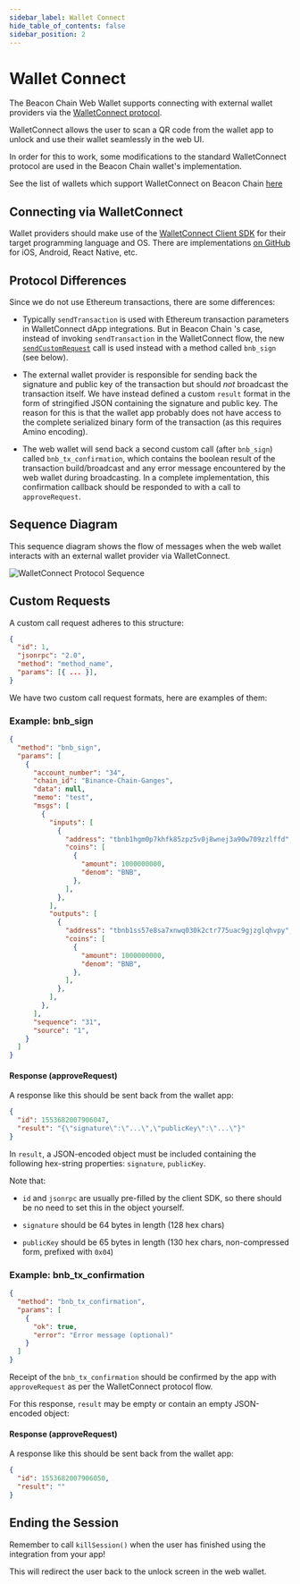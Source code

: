 ```yaml
---
sidebar_label: Wallet Connect
hide_table_of_contents: false
sidebar_position: 2
---
```


# Wallet Connect
<!--<img src="../assets/walletconnect.svg" width="60"> -->
The Beacon Chain Web Wallet supports connecting with external wallet providers via the [WalletConnect protocol](https://docs.walletconnect.org/tech-spec).

WalletConnect allows the user to scan a QR code from the wallet app to unlock and use their wallet seamlessly in the web UI.

In order for this to work, some modifications to the standard WalletConnect protocol are used in the Beacon Chain   wallet's implementation.

See the list of wallets which support WalletConnect on Beacon Chain [here](walletconnect-support.md)

## Connecting via WalletConnect

Wallet providers should make use of the [WalletConnect Client SDK](https://docs.walletconnect.org/client-sdk) for their target programming language and OS. There are implementations [on GitHub](https://github.com/walletconnect) for iOS, Android, React Native, etc.

## Protocol Differences

Since we do not use Ethereum transactions, there are some differences:

* Typically `sendTransaction` is used with Ethereum transaction parameters in WalletConnect dApp integrations. But in Beacon Chain  's case, instead of invoking `sendTransaction` in the WalletConnect flow, the new [`sendCustomRequest`](https://docs.walletconnect.org/client-sdk#send-custom-request) call is used instead with a method called `bnb_sign` (see below).

* The external wallet provider is responsible for sending back the signature and public key of the transaction but should _not_ broadcast the transaction itself. We have instead defined a custom `result` format in the form of stringified JSON containing the signature and public key. The reason for this is that the wallet app probably does not have access to the complete serialized binary form of the transaction (as this requires Amino encoding).

* The web wallet will send back a second custom call (after `bnb_sign`) called `bnb_tx_confirmation`, which contains the boolean result of the transaction build/broadcast and any error message encountered by the web wallet during broadcasting. In a complete implementation, this confirmation callback should be responded to with a call to `approveRequest`.

## Sequence Diagram

This sequence diagram shows the flow of messages when the web wallet interacts with an external wallet provider via WalletConnect.

![WalletConnect Protocol Sequence](../assets/walletconnect_sequence.png)

## Custom Requests

A custom call request adheres to this structure:

```json
{
  "id": 1,
  "jsonrpc": "2.0",
  "method": "method_name",
  "params": [{ ... }],
}
```

We have two custom call request formats, here are examples of them:

### Example: bnb_sign

```json
{
  "method": "bnb_sign",
  "params": [
    {
      "account_number": "34",
      "chain_id": "Binance-Chain-Ganges",
      "data": null,
      "memo": "test",
      "msgs": [
        {
          "inputs": [
            {
              "address": "tbnb1hgm0p7khfk85zpz5v0j8wnej3a90w709zzlffd",
              "coins": [
                {
                  "amount": 1000000000,
                  "denom": "BNB",
                },
              ],
            },
          ],
          "outputs": [
            {
              "address": "tbnb1ss57e8sa7xnwq030k2ctr775uac9gjzglqhvpy",
              "coins": [
                {
                  "amount": 1000000000,
                  "denom": "BNB",
                },
              ],
            },
          ],
        },
      ],
      "sequence": "31",
      "source": "1",
    }
  ]
}
```

#### Response (approveRequest)

A response like this should be sent back from the wallet app:

```json
{
  "id": 1553682007906047,
  "result": "{\"signature\":\"...\",\"publicKey\":\"...\"}"
}
```

In `result`, a JSON-encoded object must be included containing the following hex-string properties: `signature`, `publicKey`.

Note that:

* `id` and `jsonrpc` are usually pre-filled by the client SDK, so there should be no need to set this in the object yourself.

* `signature` should be 64 bytes in length (128 hex chars)

* `publicKey` should be 65 bytes in length (130 hex chars, non-compressed form, prefixed with `0x04`)

### Example: bnb_tx_confirmation

```json
{
  "method": "bnb_tx_confirmation",
  "params": [
    {
      "ok": true,
      "error": "Error message (optional)"
    }
  ]
}
```

Receipt of the `bnb_tx_confirmation` should be confirmed by the app with `approveRequest` as per the WalletConnect protocol flow.

For this response, `result` may be empty or contain an empty JSON-encoded object:

#### Response (approveRequest)

A response like this should be sent back from the wallet app:

```json
{
  "id": 1553682007906050,
  "result": ""
}
```

## Ending the Session

Remember to call `killSession()` when the user has finished using the integration from your app!

This will redirect the user back to the unlock screen in the web wallet.